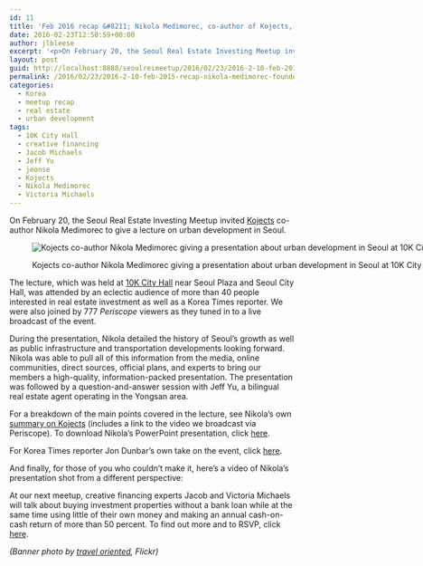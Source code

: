 ```yaml
---
id: 11
title: 'Feb 2016 recap &#8211; Nikola Medimorec, co-author of Kojects, visits'
date: 2016-02-23T12:50:59+00:00
author: jlbleese
excerpt: '<p>On February 20, the Seoul Real Estate Investing Meetup invited <a target="_blank" href="http://kojects.com/" rel="noopener noreferrer">Kojects</a>&nbsp;co-author Nikola Medimorec to give a lecture on urban development in Seoul.</p><p>The lecture, which was held at <a target="_blank" href="http://10k.asia/places_korea/" rel="noopener noreferrer">10K City Hall</a> near Seoul Plaza and Seoul City Hall, was attended by an eclectic audience of more than 40 people interested in real estate investment as well as a Korea Times reporter. We were also joined by 777 Periscope viewers as they tuned in to a live broadcast of the event.</p>'
layout: post
guid: http://localhost:8888/seoulreimeetup/2016/02/23/2016-2-10-feb-2015-recap-nikola-medimorec-founder-of-kojects-visits/
permalink: /2016/02/23/2016-2-10-feb-2015-recap-nikola-medimorec-founder-of-kojects-visits/
categories:
  - Korea
  - meetup recap
  - real estate
  - urban development
tags:
  - 10K City Hall
  - creative financing
  - Jacob Michaels
  - Jeff Yu
  - jeonse
  - Kojects
  - Nikola Medimorec
  - Victoria Michaels
---
```

On February 20, the Seoul Real Estate Investing Meetup invited <a target="_blank" href="http://kojects.com/" rel="noopener noreferrer">Kojects</a>&nbsp;co-author Nikola Medimorec to give a lecture on urban development in Seoul.<figure style="width: 771px" class="wp-caption alignnone">

![ Kojects co-author Nikola Medimorec giving a presentation about urban development in Seoul at 10K City Hall ](https://images.squarespace-cdn.com/content/v1/568a65ced82d5eb432851580/1456134594194-ZGK56O341FOMMF8657CL/ke17ZwdGBToddI8pDm48kKvcZ_0SB5y-chBuy-sNZTFZw-zPPgdn4jUwVcJE1ZvWQUxwkmyExglNqGp0IvTJZamWLI2zvYWH8K3-s_4yszcp2ryTI0HqTOaaUohrI8PIvK0TN-JApExTKeXnUEk1xNpS_cgYA9xvjSoRB_UDj0IKMshLAGzx4R3EDFOm1kBS/image-asset.jpeg?format=original) <figcaption class="wp-caption-text">Kojects co-author Nikola Medimorec giving a presentation about urban development in Seoul at 10K City Hall</figcaption></figure> 

The lecture, which was held at <a target="_blank" href="http://10k.asia/places_korea/" rel="noopener noreferrer">10K City Hall</a>&nbsp;near Seoul Plaza and Seoul City Hall,&nbsp;was attended by an eclectic audience of more than 40 people interested in real estate investment as well as a Korea Times reporter.&nbsp;We were also joined by 777 _Periscope_ viewers as they tuned in to a live broadcast of the event.

During the presentation, Nikola detailed the history of Seoul&#8217;s growth as well as public infrastructure and transportation developments looking forward. Nikola was able to pull all of this information from the media, online communities, direct sources, official plans, and experts to bring our members a high-quality,&nbsp;information-packed presentation.&nbsp;The presentation was followed by a question-and-answer session with Jeff Yu, a bilingual real estate agent operating in the Yongsan area.

For a breakdown of the main points covered in the lecture,&nbsp;see Nikola&#8217;s own <a target="_blank" href="http://kojects.com/2016/02/22/lecture-about-seoul-urban-development/" rel="noopener noreferrer">summary on Kojects</a>&nbsp;(includes a link to the video we broadcast via Periscope).&nbsp;To download Nikola&#8217;s PowerPoint presentation, click <a target="_blank" href="/s/Urban-Development-and-Transport-in-Korea-ro8v.pptx" rel="noopener noreferrer">here</a>.

For Korea Times reporter Jon Dunbar&#8217;s own take on the event, click <a target="_blank" href="http://www.koreatimes.co.kr/www/news/nation/2016/02/177_198819.html" rel="noopener noreferrer">here</a>.

And finally, for those of you who couldn&#8217;t make it, here&#8217;s a video of Nikola&#8217;s presentation shot from a different perspective:



At our next meetup, creative financing experts Jacob and Victoria Michaels will talk about buying investment properties without a bank loan while at the same time using little of their own money and making an annual cash-on-cash return of more than 50 percent.&nbsp;To find out more and to RSVP, click <a target="_blank" href="http://www.meetup.com/Seoul-REI-Meetup/events/229042907/" rel="noopener noreferrer">here</a>.

_(Banner photo by <a target="_blank" href="https://flic.kr/p/fqkoTo" rel="noopener noreferrer">travel oriented</a>, Flickr)_
